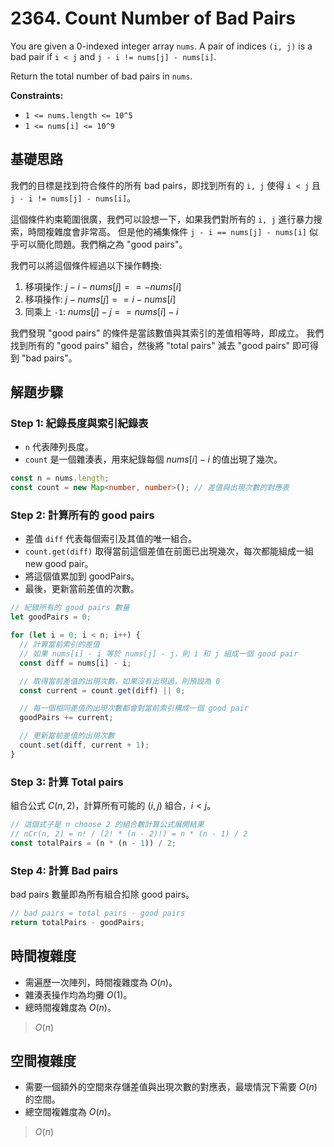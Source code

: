 # 2364. Count Number of Bad Pairs

You are given a 0-indexed integer array `nums`. 
A pair of indices `(i, j)` is a bad pair if `i < j` and `j - i != nums[j] - nums[i]`.

Return the total number of bad pairs in `nums`.

**Constraints:**

- `1 <= nums.length <= 10^5`
- `1 <= nums[i] <= 10^9`

## 基礎思路

我們的目標是找到符合條件的所有 bad pairs，即找到所有的 `i, j` 使得 `i < j` 且 `j - i != nums[j] - nums[i]`。

這個條件約束範圍很廣，我們可以設想一下，如果我們對所有的 `i, j` 進行暴力搜索，時間複雜度會非常高。
但是他的補集條件 `j - i == nums[j] - nums[i]` 似乎可以簡化問題。我們稱之為 "good pairs"。

我們可以將這個條件經過以下操作轉換:

1. 移項操作: $j - i - nums[j] == - nums[i]$
2. 移項操作: $j - nums[j] == i - nums[i]$
3. 同乘上 `-1`: $nums[j] - j == nums[i] - i$

我們發現 "good pairs" 的條件是當該數值與其索引的差值相等時，即成立。
我們找到所有的 "good pairs" 組合，然後將 "total pairs" 減去 "good pairs" 即可得到 "bad pairs"。

## 解題步驟

### Step 1: 紀錄長度與索引紀錄表

- `n` 代表陣列長度。
- `count` 是一個雜湊表，用來紀錄每個 $nums[i] - i$ 的值出現了幾次。

```typescript
const n = nums.length;
const count = new Map<number, number>(); // 差值與出現次數的對應表
```

### Step 2: 計算所有的 good pairs

- 差值 `diff` 代表每個索引及其值的唯一組合。
- `count.get(diff)` 取得當前這個差值在前面已出現幾次，每次都能組成一組 new good pair。
- 將這個值累加到 goodPairs。
- 最後，更新當前差值的次數。

```typescript 
// 紀錄所有的 good pairs 數量
let goodPairs = 0;

for (let i = 0; i < n; i++) {
  // 計算當前索引的差值
  // 如果 nums[i] - i 等於 nums[j] - j，則 i 和 j 組成一個 good pair
  const diff = nums[i] - i;

  // 取得當前差值的出現次數，如果沒有出現過，則預設為 0
  const current = count.get(diff) || 0;

  // 每一個相同差值的出現次數都會對當前索引構成一個 good pair
  goodPairs += current;

  // 更新當前差值的出現次數
  count.set(diff, current + 1);
}
```

### Step 3: 計算 Total pairs

組合公式 $C(n, 2)$，計算所有可能的 $(i, j)$ 組合，$i < j$。

```typescript
// 這個式子是 n choose 2 的組合數計算公式展開結果
// nCr(n, 2) = n! / (2! * (n - 2)!) = n * (n - 1) / 2
const totalPairs = (n * (n - 1)) / 2;
```

### Step 4: 計算 Bad pairs

bad pairs 數量即為所有組合扣除 good pairs。

```typescript
// bad pairs = total pairs - good pairs
return totalPairs - goodPairs;
```

## 時間複雜度

- 需遍歷一次陣列，時間複雜度為 $O(n)$。
- 雜湊表操作均為均攤 $O(1)$。
- 總時間複雜度為 $O(n)$。

> $O(n)$

## 空間複雜度

- 需要一個額外的空間來存儲差值與出現次數的對應表，最壞情況下需要 $O(n)$ 的空間。
- 總空間複雜度為 $O(n)$。

> $O(n)$
